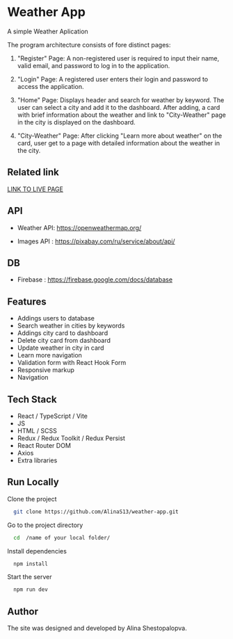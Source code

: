 # Weather App

A simple Weather Aplication

The program architecture consists of fore distinct pages:

1. "Register" Page: A non-registered user is required to input their name, valid email, and password to log in to the application.

2. "Login" Page: A registered user enters their login and password to access the application.

3. "Home" Page: Displays header and search for weather by keyword. The user can select a city and add it to the dashboard. After adding, a card with brief information about the weather and link to "City-Weather" page in the city is displayed on the dashboard.

4. "City-Weather" Page: After clicking "Learn more about weather" on the card, user get to a page with detailed information about the weather in the city.

## Related link

[LINK TO LIVE PAGE](https://alinas13.github.io/weather-app/)

## API

- Weather API: https://openweathermap.org/

- Images API : https://pixabay.com/ru/service/about/api/

## DB

- Firebase : https://firebase.google.com/docs/database

## Features

- Addings users to database
- Search weather in cities by keywords
- Addings city card to dashboard
- Delete city card from dashboard
- Update weather in city in card
- Learn more navigation
- Validation form with React Hook Form
- Responsive markup
- Navigation

## Tech Stack

- React / TypeScript / Vite
- JS
- HTML / SCSS
- Redux / Redux Toolkit / Redux Persist
- React Router DOM
- Axios
- Extra libraries

## Run Locally

Clone the project

```bash
  git clone https://github.com/AlinaS13/weather-app.git
```

Go to the project directory

```bash
  cd  /name of your local folder/
```

Install dependencies

```bash
  npm install
```

Start the server

```bash
  npm run dev
```

## Author

The site was designed and developed by Alina Shestopalopva.
